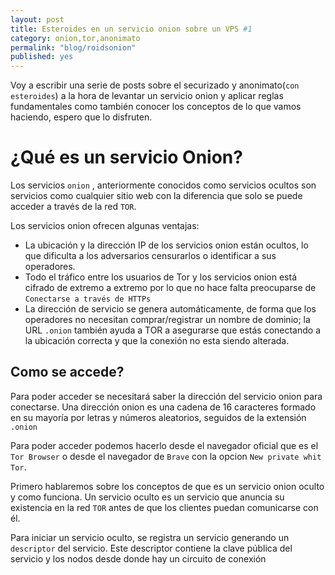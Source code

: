 ```yaml
---
layout: post
title: Esteroides en un servicio onion sobre un VPS #1
category: onion,tor,anonimato
permalink: "blog/roidsonion"
published: yes
---
```


Voy a escribir una serie de posts sobre el securizado y anonimato(`con esteroides`) a la hora de levantar un servicio onion y aplicar reglas fundamentales como también conocer los conceptos de lo que vamos haciendo, espero que lo disfruten.

# ¿Qué es un servicio Onion?

Los servicios `onion` , anteriormente conocidos como servicios ocultos son servicios como cualquier sitio web con la diferencia que solo se puede acceder a través de la red `TOR`.

Los servicios onion ofrecen algunas ventajas:

* La ubicación y la dirección IP de los servicios onion están ocultos, lo que dificulta a los adversarios censurarlos o identificar a sus operadores.
* Todo el tráfico entre los usuarios de Tor y los servicios onion está cifrado de extremo a extremo por lo que no hace falta preocuparse de `Conectarse a través de HTTPs`
* La dirección de servicio se genera automáticamente, de forma que los operadores no necesitan comprar/registrar un nombre de dominio; la URL `.onion` también ayuda a TOR a asegurarse que estás conectando a la ubicación correcta y que la conexión no esta siendo alterada.

## Como se accede?

Para poder acceder se necesitará saber la dirección del servicio onion para conectarse. Una dirección onion es una cadena de 16 caracteres formado en su mayoría por letras y números aleatorios, seguidos de la extensión `.onion`

Para poder acceder podemos hacerlo desde el navegador oficial que es el `Tor Browser` o desde el navegador de `Brave` con la opcion `New private whit Tor`.





Primero hablaremos sobre los conceptos de que es un servicio onion oculto y como funciona. Un servicio oculto es un servicio que anuncia su existencia en la red `TOR` antes de que los clientes puedan comunicarse con él.

Para iniciar un servicio oculto, se registra un servicio generando un `descriptor` del servicio. Este descriptor contiene la clave pública del servicio y los nodos desde donde hay un circuito de conexión
